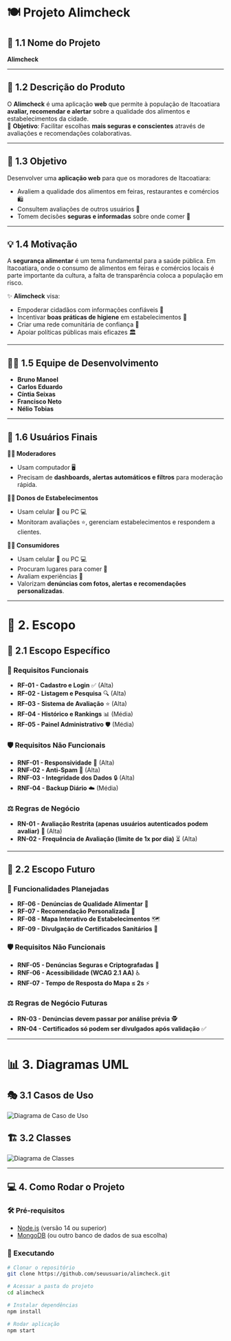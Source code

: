 # 🍽️ **Projeto Alimcheck**

## 📌 1.1 Nome do Projeto  
**Alimcheck**

---

## 📖 1.2 Descrição do Produto  
O **Alimcheck** é uma aplicação **web** que permite à população de Itacoatiara **avaliar, recomendar e alertar** sobre a qualidade dos alimentos e estabelecimentos da cidade.  
🎯 **Objetivo**: Facilitar escolhas **mais seguras e conscientes** através de avaliações e recomendações colaborativas.

---

## 🎯 1.3 Objetivo  
Desenvolver uma **aplicação web** para que os moradores de Itacoatiara:  
- Avaliem a qualidade dos alimentos em feiras, restaurantes e comércios 🛍️  
- Consultem avaliações de outros usuários 👥  
- Tomem decisões **seguras e informadas** sobre onde comer 🍲  

---

## 💡 1.4 Motivação  
A **segurança alimentar** é um tema fundamental para a saúde pública. Em Itacoatiara, onde o consumo de alimentos em feiras e comércios locais é parte importante da cultura, a falta de transparência coloca a população em risco.  

✨ **Alimcheck** visa:  
- Empoderar cidadãos com informações confiáveis 📢  
- Incentivar **boas práticas de higiene** em estabelecimentos 🧼  
- Criar uma rede comunitária de confiança 🤝  
- Apoiar políticas públicas mais eficazes 🏛️  

---

## 👩‍💻 1.5 Equipe de Desenvolvimento  
- **Bruno Manoel**  
- **Carlos Eduardo**  
- **Cíntia Seixas**  
- **Francisco Neto**  
- **Nélio Tobias**

---

## 👥 1.6 Usuários Finais  

**👩‍💼 Moderadores**  
- Usam computador 🖥️  
- Precisam de **dashboards, alertas automáticos e filtros** para moderação rápida.

**👨‍🍳 Donos de Estabelecimentos**  
- Usam celular 📱 ou PC 💻  
- Monitoram avaliações ⭐, gerenciam estabelecimentos e respondem a clientes.

**👩‍🏫 Consumidores**  
- Usam celular 📱 ou PC 💻  
- Procuram lugares para comer 🥗  
- Avaliam experiências 📝  
- Valorizam **denúncias com fotos, alertas e recomendações personalizadas**.

---

# 🎯 2. Escopo

## 🚀 2.1 Escopo Específico

### 🔑 Requisitos Funcionais  
- **RF-01 - Cadastro e Login** ✅ (Alta)  
- **RF-02 - Listagem e Pesquisa** 🔍 (Alta)  
- **RF-03 - Sistema de Avaliação** ⭐ (Alta)  
- **RF-04 - Histórico e Rankings** 📊 (Média)  
- **RF-05 - Painel Administrativo** 🛡️ (Média)  

### 🛡️ Requisitos Não Funcionais  
- **RNF-01 - Responsividade** 📱 (Alta)  
- **RNF-02 - Anti-Spam** 🚫 (Alta)  
- **RNF-03 - Integridade dos Dados** 🔒 (Alta)  
- **RNF-04 - Backup Diário** ☁️ (Média)  

### ⚖️ Regras de Negócio  
- **RN-01 - Avaliação Restrita (apenas usuários autenticados podem avaliar)** 🔑 (Alta)  
- **RN-02 - Frequência de Avaliação (limite de 1x por dia)** ⏳ (Alta)  

---

## 🌟 2.2 Escopo Futuro  

### 🔮 Funcionalidades Planejadas  
- **RF-06 - Denúncias de Qualidade Alimentar** 🚨  
- **RF-07 - Recomendação Personalizada** 🤖  
- **RF-08 - Mapa Interativo de Estabelecimentos** 🗺️  
- **RF-09 - Divulgação de Certificados Sanitários** 📜  

### 🛡️ Requisitos Não Funcionais  
- **RNF-05 - Denúncias Seguras e Criptografadas** 🔐  
- **RNF-06 - Acessibilidade (WCAG 2.1 AA)** ♿  
- **RNF-07 - Tempo de Resposta do Mapa ≤ 2s** ⚡  

### ⚖️ Regras de Negócio Futuras  
- **RN-03 - Denúncias devem passar por análise prévia** 🕵️  
- **RN-04 - Certificados só podem ser divulgados após validação** ✅  

---

# 📊 3. Diagramas UML  

## 🎭 3.1 Casos de Uso  
![Diagrama de Caso de Uso](UML/Caso%20de%20uso.drawio.png)

## 🏗️ 3.2 Classes  
![Diagrama de Classes](UML/UML%20Classes.png)

---

## 💻 4. Como Rodar o Projeto

### 🛠️ Pré-requisitos
- [Node.js](https://nodejs.org/) (versão 14 ou superior)  
- [MongoDB](https://www.mongodb.com/) (ou outro banco de dados de sua escolha)  

### 🚀 Executando
```bash
# Clonar o repositório
git clone https://github.com/seuusuario/alimcheck.git

# Acessar a pasta do projeto
cd alimcheck

# Instalar dependências
npm install

# Rodar aplicação
npm start
